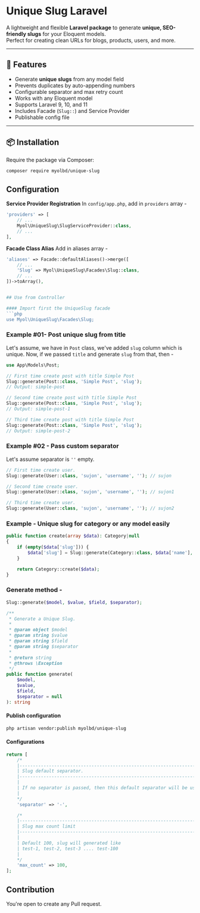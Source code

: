 # Unique Slug Laravel

A lightweight and flexible **Laravel package** to generate **unique, SEO-friendly slugs** for your Eloquent models.  
Perfect for creating clean URLs for blogs, products, users, and more.

---

## 🚀 Features

- Generate **unique slugs** from any model field
- Prevents duplicates by auto-appending numbers
- Configurable separator and max retry count
- Works with any Eloquent model
- Supports Laravel 9, 10, and 11
- Includes Facade (`Slug::`) and Service Provider
- Publishable config file

---

## 📦 Installation

Require the package via Composer:

```bash
composer require myolbd/unique-slug
```

## Configuration

**Service Provider Registration**
In `config/app.php`, add in `providers` array -

```php
'providers' => [
    // ...
    Myol\UniqueSlug\SlugServiceProvider::class,
    // ...
],
```
  
**Facade Class Alias**
Add in aliases array - 
```php
'aliases' => Facade::defaultAliases()->merge([
    // ...
    'Slug' => Myol\UniqueSlug\Facades\Slug::class,
    // ...
])->toArray(),


## Use from Controller

#### Import first the UniqueSlug facade
```php
use Myol\UniqueSlug\Facades\Slug;
```
### Example #01- Post unique slug from title

Let's assume, we have in `Post` class, we've added `slug` column which is unique. Now, if we passed `title` and generate `slug` from that, then -

```php
use App\Models\Post;

// First time create post with title Simple Post
Slug::generate(Post::class, 'Simple Post', 'slug');
// Output: simple-post

// Second time create post with title Simple Post
Slug::generate(Post::class, 'Simple Post', 'slug');
// Output: simple-post-1

// Third time create post with title Simple Post
Slug::generate(Post::class, 'Simple Post', 'slug');
// Output: simple-post-2
```

### Example #02 - Pass custom separator

Let's assume separator is `''` empty.

```php
// First time create user.
Slug::generate(User::class, 'sujon', 'username', ''); // sujon

// Second time create user.
Slug::generate(User::class, 'sujon', 'username', ''); // sujon1

// Third time create user.
Slug::generate(User::class, 'sujon', 'username', ''); // sujon2
```

### Example - Unique slug for category or any model easily
```php
public function create(array $data): Category|null
{
    if (empty($data['slug'])) {
        $data['slug'] = Slug::generate(Category::class, $data['name'], 'slug');
    }

    return Category::create($data);
}
```

### Generate method -
```php
Slug::generate($model, $value, $field, $separator);
```

```php
/**
 * Generate a Unique Slug.
 *
 * @param object $model
 * @param string $value
 * @param string $field
 * @param string $separator
 *
 * @return string
 * @throws \Exception
 */
public function generate(
    $model,
    $value,
    $field,
    $separator = null
): string

```

#### Publish configuration
```sh
php artisan vendor:publish myolbd/unique-slug
```

#### Configurations

```php
return [
    /*
    |--------------------------------------------------------------------------
    | Slug default separator.
    |--------------------------------------------------------------------------
    |
    | If no separator is passed, then this default separator will be used as slug.
    |
    */
    'separator' => '-',

    /*
    |--------------------------------------------------------------------------
    | Slug max count limit
    |--------------------------------------------------------------------------
    |
    | Default 100, slug will generated like
    | test-1, test-2, test-3 .... test-100
    |
    */
    'max_count' => 100,
];

```

## Contribution
You're open to create any Pull request.